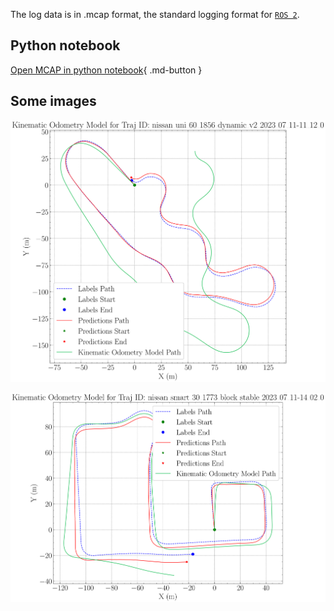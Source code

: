
The log data is in .mcap format, the standard logging format for [`ROS 2`](https://docs.ros.org/). 

## Python notebook

[Open MCAP in python notebook](https://github.com/jkk-research/jkk-research.github.io/blob/master/notebooks/mcap_basics.ipynb){ .md-button }

## Some images

![](/img/jkk_dataset_02_2023_07_11-11_12.svg)

![](/img/jkk_dataset_02_2023_07_11-14_02.svg)
